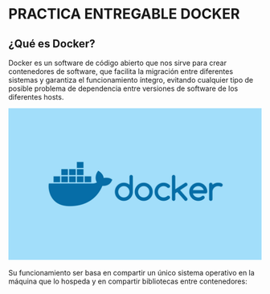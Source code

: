 # PRACTICA ENTREGABLE DOCKER

## ¿Qué es Docker?
Docker es un software de código abierto que nos sirve para crear contenedores de software, que facilita la migración entre diferentes sistemas y garantiza el funcionamiento íntegro, evitando cualquier tipo de posible problema de dependencia entre versiones de software de los diferentes hosts.

![Alt text](img/docker.jpg)

Su funcionamiento ser basa en compartir un único sistema operativo en la máquina que lo hospeda y en compartir bibliotecas entre contenedores:
